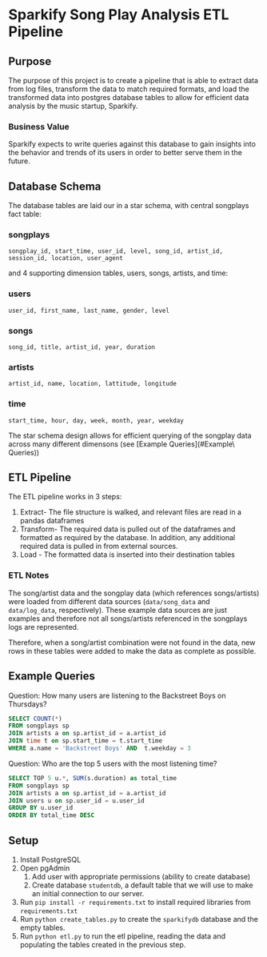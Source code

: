 # Sparkify Song Play Analysis ETL Pipeline

## Purpose
The purpose of this project is to create a pipeline that is able to 
extract data from log files, transform the data to match required formats,
and load the transformed data into postgres database tables to allow for
efficient data analysis by the music startup, Sparkify.

### Business Value
Sparkify expects to write queries against this database to gain insights
into the behavior and trends of its users in order to better serve them 
in the future.

## Database Schema
The database tables are laid our in a star schema, with central songplays fact table:

### songplays
`songplay_id, start_time, user_id, level, song_id, artist_id, session_id, location, user_agent`

and 4 supporting dimension tables, users, songs, artists, and time:

### users
`user_id, first_name, last_name, gender, level`

### songs
`song_id, title, artist_id, year, duration`

### artists
`artist_id, name, location, lattitude, longitude`

### time
`start_time, hour, day, week, month, year, weekday`

The star schema design allows for efficient querying of the songplay data across many different dimensons
(see [Example Queries](#Example\ Queries))

## ETL Pipeline
The ETL pipeline works in 3 steps:

1. Extract- The file structure is walked, and relevant files are read in a pandas dataframes
1. Transform- The required data is pulled out of the dataframes and formatted as required by the database.  In addition, any additional required data is pulled in from external sources.
1. Load - The formatted data is inserted into their destination tables

### ETL Notes
The song/artist data and the songplay data (which references songs/artists) were loaded from different data sources (`data/song_data` and `data/log_data`, respectively). These example data sources are just examples and therefore not all songs/artists referenced in the songplays logs are represented.

Therefore, when a song/artist combination were not found in the data, new rows in these tables were added to make the data as complete as possible.

## Example Queries

Question: How many users are listening to the Backstreet Boys on Thursdays?

```SQL
SELECT COUNT(*) 
FROM songplays sp
JOIN artists a on sp.artist_id = a.artist_id
JOIN time t on sp.start_time = t.start_time
WHERE a.name = 'Backstreet Boys' AND  t.weekday = 3
```

Question: Who are the top 5 users with the most listening time?

```SQL
SELECT TOP 5 u.*, SUM(s.duration) as total_time
FROM songplays sp
JOIN artists a on sp.artist_id = a.artist_id
JOIN users u on sp.user_id = u.user_id
GROUP BY u.user_id
ORDER BY total_time DESC
```

## Setup
1. Install PostgreSQL
1. Open pgAdmin
    1. Add user with appropriate permissions (ability to create database)
    1. Create database `studentdb`, a default table that we will use to make an initial connection to our server.
1. Run `pip install -r requirements.txt` to install required libraries from `requirements.txt`
1. Run `python create_tables.py` to create the `sparkifydb` database and the empty tables.
2. Run `python etl.py` to run the etl pipeline, reading the data and populating the tables created in the previous step.
